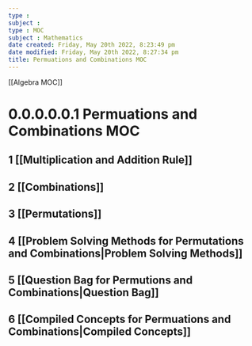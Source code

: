 ```yaml
---
type : 
subject : 
type : MOC
subject : Mathematics
date created: Friday, May 20th 2022, 8:23:49 pm
date modified: Friday, May 20th 2022, 8:27:34 pm
title: Permuations and Combinations MOC
---
```

[[Algebra MOC]]

# 0.0.0.0.0.1 Permuations and Combinations MOC
## 1 [[Multiplication and Addition Rule]]
## 2 [[Combinations]]
## 3 [[Permutations]]
## 4 [[Problem Solving Methods for Permutations and Combinations|Problem Solving Methods]]
## 5 [[Question Bag for Permutions and Combinations|Question Bag]]
## 6 [[Compiled Concepts for Permuations and Combinations|Compiled Concepts]]
